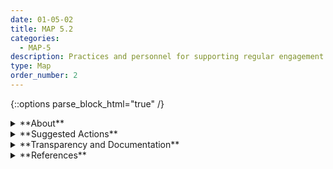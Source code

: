 ```yaml
---
date: 01-05-02
title: MAP 5.2
categories:
  - MAP-5
description: Practices and personnel for supporting regular engagement with relevant AI actors and integrating feedback about positive, negative, and unanticipated impacts are in place and documented. 
type: Map
order_number: 2
---
```


{::options parse_block_html="true" /}


<details>
<summary markdown="span">**About**</summary>
<br>
AI systems are socio-technical in nature and can have positive, neutral, or negative implications that extend beyond their stated purpose. Negative impacts can be wide- ranging and affect individuals, groups, communities, organizations, and society, as well as the environment and national security.

Organizations can create a baseline for system monitoring to increase opportunities for detecting emergent risks. After an AI system is deployed, engaging different stakeholder groups – who may be aware of, or experience, benefits or negative impacts that are unknown to AI actors involved in the design, development and deployment activities – allows organizations to understand and monitor system benefits and potential negative impacts more readily.

</details>

<details>
<summary markdown="span">**Suggested Actions**</summary>

- Establish and document stakeholder engagement processes at the earliest stages of system formulation to identify potential impacts from the AI system on individuals, groups, communities, organizations, and society.
- Employ methods such as value sensitive design (VSD) to identify misalignments between organizational and societal values, and system implementation and impact.
- Identify approaches to engage, capture, and incorporate input from system end users and other key stakeholders to assist with continuous monitoring for potential impacts and emergent risks.
- Incorporate quantitative, qualitative, and mixed methods in the assessment and documentation of potential impacts to individuals, groups, communities, organizations, and society.
- Identify a team (internal or external) that is independent of AI design and development functions to assess AI system benefits, positive and negative impacts and their likelihood.
- Evaluate and document stakeholder feedback to assess potential impacts for actionable insights regarding trustworthiness characteristics and changes in design approaches and principles.
- Develop TEVV procedures that incorporate socio-technical elements and methods and plan to normalize across organizational culture. Regularly review and refine TEVV processes.

</details>

<details>
<summary markdown="span">**Transparency and Documentation**</summary>
<br>
**Organizations can document the following:**
- If the AI system relates to people, does it unfairly advantage or disadvantage a particular social group? In what ways? How was this managed?
- If the AI system relates to other ethically protected groups, have appropriate obligations been met? (e.g., medical data might include information collected from animals)
- If the AI system relates to people, could this dataset expose people to harm or legal action? (e.g., financial social or otherwise) What was done to mitigate or reduce the potential for harm?

**AI Transparency Resources:**
- Datasheets for Datasets. [URL](http://arxiv.org/abs/1803.09010)
- GAO-21-519SP: AI Accountability Framework for Federal Agencies & Other Entities. [URL](https://www.gao.gov/products/gao-21-519sp)
- AI policies and initiatives, in Artificial Intelligence in Society, OECD, 2019. [URL](https://www.oecd.org/publications/artificial-intelligence-in-society-eedfee77-en.htm)
- Intel.gov: AI Ethics Framework for Intelligence Community  - 2020. [URL](https://www.intelligence.gov/artificial-intelligence-ethics-framework-for-the-intelligence-community)
- Assessment List for Trustworthy AI (ALTAI) - The High-Level Expert Group on AI - 2019. [LINK](https://altai.insight-centre.org/), [URL](https://digital-strategy.ec.europa.eu/en/library/assessment-list-trustworthy-artificial-intelligence-altai-self-assessment)

</details>

<details>
<summary markdown="span">**References**</summary>
<br>
Susanne Vernim, Harald Bauer, Erwin Rauch, et al. 2022. A value sensitive design approach for designing AI-based worker assistance systems in manufacturing. Procedia Comput. Sci. 200, C (2022), 505–516. [URL](https://doi.org/10.1016/j.procs.2022.01.248)

Harini Suresh and John V. Guttag. 2020. A Framework for Understanding Sources of Harm throughout the Machine Learning Life Cycle. arXiv:1901.10002. Retrieved from [URL](https://arxiv.org/abs/1901.10002)

Margarita Boyarskaya, Alexandra Olteanu, and Kate Crawford. 2020. Overcoming Failures of Imagination in AI Infused System Development and Deployment. arXiv:2011.13416. [URL](https://arxiv.org/abs/2011.13416)

Konstantinia Charitoudi and Andrew Blyth. A Socio-Technical Approach to Cyber Risk Management and Impact Assessment. Journal of Information Security 4, 1 (2013), 33-41. [URL](http://dx.doi.org/10.4236/jis.2013.41005)

Raji, I.D., Smart, A., White, R.N., Mitchell, M., Gebru, T., Hutchinson, B., Smith-Loud, J., Theron, D., & Barnes, P. (2020). Closing the AI accountability gap: defining an end-to-end framework for internal algorithmic auditing. Proceedings of the 2020 Conference on Fairness, Accountability, and Transparency.

Emanuel Moss, Elizabeth Anne Watkins, Ranjit Singh, Madeleine Clare Elish, & Jacob Metcalf. 2021. Assemlbing Accountability: Algorithmic Impact Assessment for the Public Interest.  Data & Society. Accessed 7/14/2022 at [URL](https://datasociety.net/library/assembling-accountability-algorithmic-impact-assessment-for-the-public-interest/)

Shari Trewin (2018). AI Fairness for People with Disabilities: Point of View. ArXiv, abs/1811.10670. [URL](https://arxiv.org/pdf/1811.10670.pdf)

Ada Lovelace Institute. 2022. Algorithmic Impact Assessment: A Case Study in Healthcare. Accessed July 14, 2022. [URL](https://www.adalovelaceinstitute.org/report/algorithmic-impact-assessment-case-study-healthcare/)

Microsoft Responsible AI Impact Assessment Template. 2022. Accessed July 14, 2022. [URL](https://blogs.microsoft.com/wp-content/uploads/prod/sites/5/2022/06/Microsoft-RAI-Impact-Assessment-Template.pdf)

Microsoft Responsible AI Impact Assessment Guide. 2022. Accessed July 14, 2022. [URL](https://blogs.microsoft.com/wp-content/uploads/prod/sites/5/2022/06/Microsoft-RAI-Impact-Assessment-Guide.pdf)

Microsoft Responsible AI Standard, v2. [URL](https://query.prod.cms.rt.microsoft.com/cms/api/am/binary/RE4ZPmV)

Microsoft Research AI Fairness Checklist. [URL](https://www.microsoft.com/en-us/research/project/ai-fairness-checklist/)

PEAT AI & Disability Inclusion Toolkit – Risks of Bias and Discrimination in AI Hiring Tools. [URL](https://www.peatworks.org/ai-disability-inclusion-toolkit/risks-of-bias-and-discrimination-in-ai-hiring-tools/)

</details>
